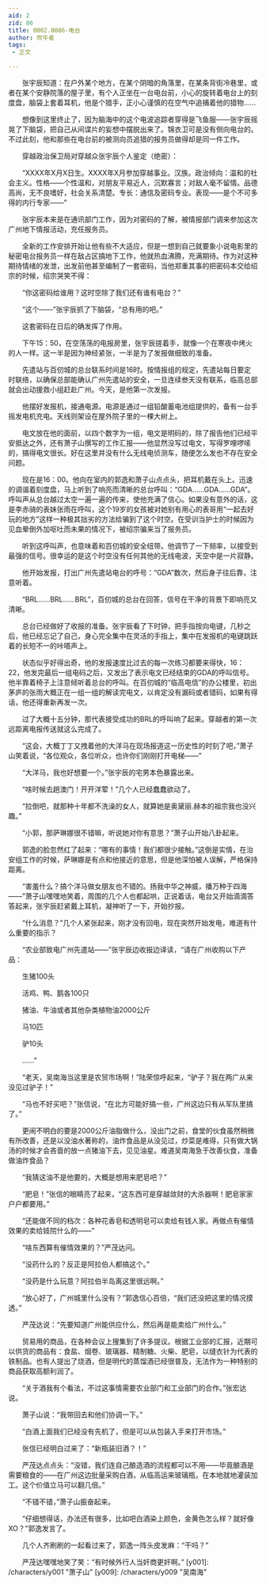 ```yaml
---
aid: 2
zid: 86
title: 0002.0086-电台
author: 吹牛者
tags: 
 - 正文

---
```




　　张宇辰知道：在户外某个地方，在某个阴暗的角落里，在某条背街冷巷里，或者在某个安静院落的屋子里，有个人正坐在一台电台前，小心的旋转着电台上的刻度盘，脑袋上套着耳机，他是个猎手，正小心谨慎的在空气中追捕着他的猎物……

　　想像到这里终止了，因为脑海中的这个电波追踪者穿得是飞鱼服——张宇辰摇晃了下脑袋，把自己从间谍片的妄想中摆脱出来了。锦衣卫可是没有侧向电台的。不过此刻，他和那些在电台前的被测向员追猎的报务员做得却是同一件工作。

　　穿越政治保卫局对穿越众张宇辰个人鉴定（绝密）：

　　“XXXX年X月X日生。XXXX年X月参加穿越事业。汉族。政治倾向：温和的社会主义。性格——个性温和，对朋友平易近人，沉默寡言；对敌人毫不留情。品德高尚，无不良嗜好，社会关系清楚。专长：通信及密码专业。表现——是个不可多得的内行专家——”

　　张宇辰本来是在通讯部门工作，因为对密码的了解，被情报部门调来参加这次广州地下情报活动，充任报务员。

　　全新的工作安排开始让他有些不大适应，但是一想到自己就要象小说电影里的秘密电台报务员一样在敌占区搞地下工作，他就热血沸腾，充满期待。作为对这种期待情绪的发泄，出发前他甚至编制了一套密码，当他郑重其事的把密码本交给绍宗的时候，绍宗哭笑不得：

　　“你这密码给谁用？这时空除了我们还有谁有电台？”

　　“这个——”张宇辰抓了下脑袋，“总有用的吧。”

　　这套密码在日后的确发挥了作用。

　　下午15：50，在空荡荡的电报房里，张宇辰搓着手，就像一个在寒夜中烤火的人一样。这一半是因为神经紧张，一半是为了发报做细致的准备。

　　先遣站与百仞城的总台联系时间是16时。按情报组的规定，先遣站每日要定时联络，以确保总部能确认广州先遣站的安全，一旦连续叁天没有联系，临高总部就会出动援救小组赶赴广州。今天，是他第一次发报。

　　他摆好发报机，接通电源。电源是通过一组铅酸蓄电池组提供的，备有一台手摇发电机充电。天线则架设在屋外院子里的一棵大树上。

　　电文放在他的面前，以四个数字为一组，电文是明码的，除了报告他们已经平安抵达之外，还有萧子山撰写的工作汇报——他显然没写过电文，写得罗哩啰嗦的，搞得电文很长。好在这里并没有什么无线电侦测车，随便怎么发也不存在安全问题。

　　现在是16：00。他向在室内的郭逸和萧子山点点头，把耳机戴在头上。迅速的调谐着刻度盘，马上听到了响亮而清晰的总台呼叫：“GDA……GDA……GDA”。呼叫声从总台越过太空一遍一遍的传来，使他充满了信心。如果没有意外的话，这是李赤骑的表妹张雨在呼叫，这个19岁的女孩被对她别有用心的表哥用“一起去好玩的地方”这样一种极其拙劣的方法给骗到了这个时空。在受训当护士的时候因为见血晕倒外加呕吐而未果的情况下，被绍宗骗来当了报务员。

　　听到这呼叫声，也意味着和百仞城的安全纽带。他调节了一下频率，以接受到最强的信号。很幸运的是这个时空没有任何其他的无线电波，天空中是一片寂静。

　　他开始发报，打出广州先遣站电台的呼号：“GDA”数次，然后身子往后靠，注意听着。

　　“BRL……BRL……BRL”，百仞城的总台在回答，信号在干净的背景下即响亮又清晰。

　　总台已经做好了收报的准备。张宇辰看了下时钟，把手指按向电键，几秒之后，他已经忘记了自己，身心完全集中在灵活的手指上，集中在发报机的电键跳跃着的长短不一的咔嗒声上。

　　状态似乎好得出奇，他的发报速度比过去的每一次练习都要来得快，16：22，他发完最后一组电码之后，又发出了表示电文已经结束的GDA的呼叫信号。他半靠着椅子上注意倾听着总台的呼叫。在百仞城的“临高电信”的办公楼里，初出茅庐的张雨大概正在一组一组的解读完电文，以肯定没有漏码或者错码，如果有得话，他还得重新再发一次。

　　过了大概十五分钟，那代表接受成功的BRL的呼叫响了起来。穿越者的第一次远距离电报传送就这么完成了。

　　“这会，大概丁丁又拽着他的大洋马在现场报道这一历史性的时刻了吧，”萧子山笑着说，“各位观众，各位听众，也许你们刚刚打开电梯——”

　　“大洋马，我也好想要一个。”张宇辰的宅男本色暴露出来。

　　“啥时候去趟澳门！开开洋荤！”几个人已经蠢蠢欲动了。

　　“拉倒吧，就那种十年都不洗澡的女人，就算她是奥黛丽.赫本的祖宗我也没兴趣。”

　　“小郭，那萨琳娜很不错嘛，听说她对你有意思？”萧子山开始八卦起来。

　　郭逸的脸忽然红了起来：“哪有的事情！我们都很少接触。”这倒是实情，在治安组工作的时候，萨琳娜是有点和他接近的意思，但是他深怕被人误解，严格保持距离。

　　“害羞什么？搞个洋马做女朋友也不错的。扬我中华之神威，播万种于四海——”萧子山嘿嘿地笑着，周围的几个人也都起哄，正说着话，电台又开始滴滴答答起来，张宇辰赶紧戴上耳机，凝神听了一下，开始抄报。

　　“什么消息？”几个人紧张起来，刚才没有回电，现在突然开始发电，难道有什么重要的指示？

　　“农业部致电广州先遣站——”张宇辰边收报边译读，“请在广州收购以下产品：

　　生猪100头

　　活鸡、鸭、鹅各100只

　　猪油、牛油或者其他杂类植物油2000公斤

　　马10匹

　　驴10头

　　……”

　　“老天，吴南海当这里是农贸市场啊！”陆荣惊呼起来，“驴子？我在两广从来没见过驴子！”

　　“马也不好买吧？”张信说，“在北方可能好搞一些，广州这边只有从军队里搞了。”

　　更闹不明白的要是2000公斤油脂做什么，没出门之前，食堂的伙食虽然稍微有所改善，还是以没油水著称的，油炸食品是从没见过，炒菜是难得，只有做大锅汤的时候才会吝啬的放一点猪油下去，见见油星。难道吴南海急于改善伙食，准备做油炸食品？

　　“我猜这油不是他要的，大概是想用来肥皂吧？”

　　“肥皂！”张信的眼睛亮了起来，“这东西可是穿越敛财的大杀器啊！肥皂家家户户都要用。”

　　“还能做不同的档次：各种花香皂和透明皂可以卖给有钱人家。再做点有催情效果的卖给妓院什么的——”

　　“啥东西算有催情效果的？”严茂达问。

　　“没药什么的？反正是阿拉伯人都搞这个。”

　　“没药是什么玩意？阿拉伯半岛离这里很远啊。”

　　“放心好了，广州城里什么没有？”郭逸信心百倍，“我们还没把这里的情况摸透。”

　　严茂达说：“先要知道广州能供应什么，然后再是能卖给广州什么。”

　　贸易用的商品，在各种会议上搜集到了许多提议。根据工业部的汇报，近期可以供货的商品有：食盐、烟卷、玻璃器、精制糖、火柴、肥皂，以缝衣针为代表的铁制品。也有人提出了烧酒，但是明代的蒸馏酒已经很普及，无法作为一种特别的商品获取高额利润了。

　　“关于酒我有个看法，不过这事情需要农业部门和工业部门的合作。”张宏达说。

　　萧子山说：“我带回去和他们协调一下。”

　　“白酒上面我们已经没有先机了，但是可以从包装入手来打开市场。”

　　张信已经明白过来了：“新瓶装旧酒？！”

　　严茂达点点头：“没错，我们连自己酿造酒的流程都可以不用——毕竟酿酒是需要粮食的——在广州这边批量采购白酒，从临高运来玻璃瓶，在本地就地灌装加工。这个价值立马可以翻几倍。”

　　“不错不错，”萧子山振奋起来。

　　“仔细想得话，办法还有很多，比如吧白酒染上颜色，金黄色怎么样？就好像XO？”郭逸发言了。

　　几个人齐刷刷的一起看过来了，郭逸一阵头皮发麻：“干吗？”

　　严茂达嘿嘿地笑了笑：“有时候外行人当奸商更奸啊。”
[y001]: /characters/y001 "萧子山"
[y009]: /characters/y009 "吴南海"


